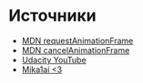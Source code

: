# Источники

- [MDN requestAnimationFrame](https://developer.mozilla.org/en-US/docs/Web/API/window/requestAnimationFrame)
- [MDN cancelAnimationFrame](https://developer.mozilla.org/en-US/docs/Web/API/Window/cancelAnimationFrame)
- [Udacity YouTube](https://www.youtube.com/watch?v=NVdH2Sys0ZI)
- [Mika1ai <3](https://t.me/Mika1ai)

